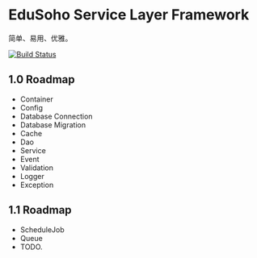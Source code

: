 # EduSoho Service Layer Framework

简单、易用、优雅。

[![Build Status](https://travis-ci.org/codeages/biz-framework.svg?branch=master)](https://travis-ci.org/codeages/biz-framework)

## 1.0 Roadmap

  * Container
  * Config
  * Database Connection
  * Database Migration
  * Cache
  * Dao
  * Service
  * Event
  * Validation
  * Logger
  * Exception

## 1.1 Roadmap

  * ScheduleJob
  * Queue
  * TODO.
